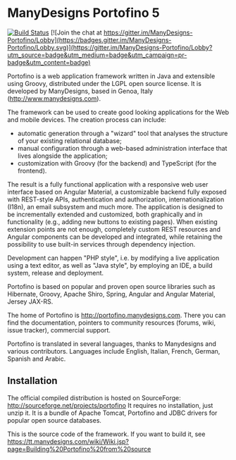 # ManyDesigns Portofino 5 #

[![Build Status](https://travis-ci.com/ManyDesigns/Portofino.svg?branch=master)](https://travis-ci.com/ManyDesigns/Portofino) [![Join the chat at https://gitter.im/ManyDesigns-Portofino/Lobby](https://badges.gitter.im/ManyDesigns-Portofino/Lobby.svg)](https://gitter.im/ManyDesigns-Portofino/Lobby?utm_source=badge&utm_medium=badge&utm_campaign=pr-badge&utm_content=badge)

Portofino is a web application framework written in Java and extensible using Groovy, distributed under the LGPL open
source license. It is developed by ManyDesigns, based in Genoa, Italy (http://www.manydesigns.com).

The framework can be used to create good looking applications for the Web and mobile devices. The creation process can include:
 - automatic generation through a "wizard" tool that analyses the structure of your existing relational database;
 - manual configuration through a web-based administration interface that lives alongside the application;
 - customization with Groovy (for the backend) and TypeScript (for the frontend).
 
The result is a fully functional application with a responsive web user interface based on Angular Material, a customizable backend fully exposed with REST-style APIs, authentication and authorization, internationalization (I18n), an email subsystem and much more.
The application is designed to be incrementally extended and customized, both graphically and in functionality (e.g., adding new buttons to existing pages). When existing extension points are not enough, completely custom REST resources and Angular components can be developed and integrated, while retaining the possibility to use built-in services through dependency injection.

Development can happen "PHP style", i.e. by modifying a live application using a text editor, as well as "Java style", by employing an IDE, a build system, release and deployment.

Portofino is based on popular and proven open source libraries such as Hibernate, Groovy, Apache Shiro, Spring, Angular and Angular Material, Jersey JAX-RS.

The home of Portofino is http://portofino.manydesigns.com. There you can find the documentation, pointers to community
resources (forums, wiki, issue tracker), commercial support.

Portofino is translated in several languages, thanks to Manydesigns and various contributors. Languages include English, Italian, French, German, Spanish and Arabic.

## Installation ##

The official compiled distribution is hosted on SourceForge: http://sourceforge.net/projects/portofino
It requires no installation, just unzip it. It is a bundle of Apache Tomcat, Portofino and JDBC drivers for popular
open source databases.

This is the source code of the framework. If you want to build it, see
https://tt.manydesigns.com/wiki/Wiki.jsp?page=Building%20Portofino%20from%20source

